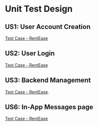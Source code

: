 # Unit Test Design

## US1: User Account Creation
[Test Case - RentEase](https://docs.google.com/presentation/d/1ZtezrmVTcIsV4F5Z6gsKgLs6MprWzYxOa16wtZIsbZE/edit?usp=sharing)


## US2: User Login
[Test Case - RentEase](https://docs.google.com/presentation/d/1ZtezrmVTcIsV4F5Z6gsKgLs6MprWzYxOa16wtZIsbZE/edit?slide=id.g34c6055658f_0_5#slide=id.g34c6055658f_0_5)



## US3: Backend Management
[Test Case - RentEase](https://docs.google.com/presentation/d/1ZtezrmVTcIsV4F5Z6gsKgLs6MprWzYxOa16wtZIsbZE/edit#slide=id.g34c6055658f_0_0).



## US6: In-App Messages page
[Test Case - RentEase](https://docs.google.com/presentation/d/1ZtezrmVTcIsV4F5Z6gsKgLs6MprWzYxOa16wtZIsbZE/edit?slide=id.g34c6055658f_0_10#slide=id.g34c6055658f_0_10)

